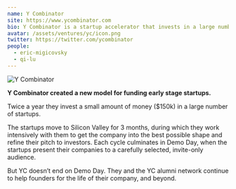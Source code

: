 ```yaml
---
name: Y Combinator
site: https://www.ycombinator.com
bio: Y Combinator is a startup accelerator that invests in a large number of startups twice a year.
avatar: /assets/ventures/yc/icon.png
twitter: https://twitter.com/ycombinator
people:
  - eric-migicovsky
  - qi-lu
---
```


![Y Combinator](/assets/ventures/yc/ycombinator.jpg)

**Y Combinator created a new model for funding early stage startups.**

Twice a year they invest a small amount of money ($150k) in a large number of startups.

The startups move to Silicon Valley for 3 months, during which they  work intensively with them to get the company into the best possible shape and refine their pitch to investors. Each cycle culminates in Demo Day, when the startups present their companies to a carefully selected, invite-only audience.

But YC doesn’t end on Demo Day. They  and the YC alumni network continue to help founders for the life of their company, and beyond.
